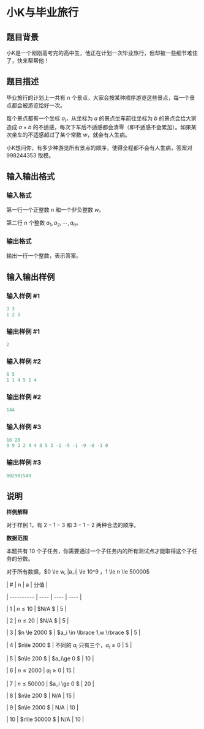 # 小K与毕业旅行

## 题目背景

小K是一个刚刚高考完的高中生，他正在计划一次毕业旅行，但却被一些细节难住了，快来帮帮他！

## 题目描述

毕业旅行的计划上一共有 $n$ 个景点，大家会按某种顺序游览这些景点，每一个景点都会被游览恰好一次。

每个景点都有一个坐标 $a_i$，从坐标为 $a$ 的景点坐车前往坐标为 $b$ 的景点会给大家造成 $a \times b$ 的不适感，每次下车后不适感都会清零（即不适感不会累加）。如果某次坐车的不适感超过了某个常数 $w$，就会有人生病。

小K想问你，有多少种游览所有景点的顺序，使得全程都不会有人生病，答案对 $998244353$ 取模。

## 输入输出格式

### 输入格式

第一行一个正整数 $n$ 和一个非负整数 $w$。

第二行 $n$ 个整数 $a_1, a_2, \cdots, a_n$。

### 输出格式

输出一行一个整数，表示答案。

## 输入输出样例

### 输入样例 #1

```cpp
3 3
1 2 3
```


### 输出样例 #1

```cpp
2
```


### 输入样例 #2

```cpp
6 5
1 1 4 5 1 4
```


### 输出样例 #2

```cpp
144
```


### 输入样例 #3

```cpp
16 20
9 9 3 2 4 4 8 5 3 -1 -9 -1 -9 -8 -1 0
```


### 输出样例 #3

```cpp
802901549
```


## 说明

**样例解释**

对于样例 $1$，有 $2-1-3$ 和 $3-1-2$ 两种合法的顺序。

**数据范围**

本题共有 $10$ 个子任务，你需要通过一个子任务内的所有测试点才能取得这个子任务的分数。

对于所有数据，$0 \le w, |a_i| \le 10^9 $，$1 \le n \le 50000$

| # | n | a | 分值 |

| ---------- | ---- | ---- | ---- |

| 1 | $n \le 10$ | $N/A $ | 5 |

| 2 | $n \le 20$ | $N/A $ | 5 |

| 3 | $n \le 2000 $ | $a_i \in \lbrace 1,w \rbrace $ | 5 |

| 4 | $n\le 2000 $ | 不同的 $a_i$ 只有三个，$a_i \ge 0$ | 5 |

| 5 | $n\le 200 $ | $a_i\ge 0 $ | 10 |

| 6 | $n\le 2000$ | $a_i\ge 0$ | 15 |

| 7 | $n\le 50000$ | $a_i \ge 0 $ | 20 |

| 8 | $n\le 200 $ | N/A | 15 |

| 9 | $n\le 2000 $ | N/A | 10 |

| 10 | $n\le 50000 $ | N/A | 10 |

